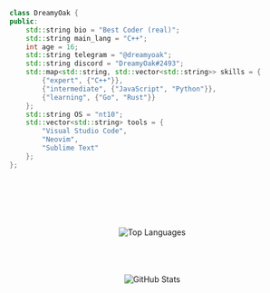 
```c++
class DreamyOak {
public:
    std::string bio = "Best Coder (real)";
    std::string main_lang = "C++";
    int age = 16;
    std::string telegram = "@dreamyoak";
    std::string discord = "DreamyOak#2493";
    std::map<std::string, std::vector<std::string>> skills = {
        {"expert", {"C++"}},
        {"intermediate", {"JavaScript", "Python"}},
        {"learning", {"Go", "Rust"}}
    };
    std::string OS = "nt10";
    std::vector<std::string> tools = {
        "Visual Studio Code",
        "Neovim",
        "Sublime Text"
    };
};
```
<section align="center">
  <h1>⠀</h1>
  <div style="margin-top: 3rem; display: flex; flex-direction: column; align-items: center;">
    <img src="https://github-readme-stats.vercel.app/api/top-langs/?username=dreamyoak&layout=compact&theme=dark" alt="Top Languages"><br><br>
    <img src="https://github-readme-stats.vercel.app/api?username=dreamyoak&show_icons=true&theme=dark" alt="GitHub Stats" style="margin-top: 2rem;">
  </div>
</section>
